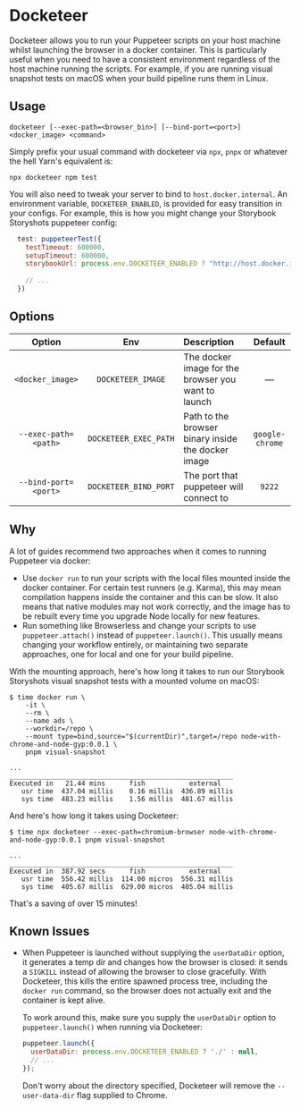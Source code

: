 # Docketeer

Docketeer allows you to run your Puppeteer scripts on your host machine whilst launching the browser
in a docker container. This is particularly useful when you need to have a consistent environment
regardless of the host machine running the scripts. For example, if you are running visual snapshot
tests on macOS when your build pipeline runs them in Linux.

## Usage

```
docketeer [--exec-path=<browser_bin>] [--bind-port=<port>] <docker_image> <command>
```

Simply prefix your usual command with docketeer via `npx`, `pnpx` or whatever the hell Yarn's
equivalent is:

```
npx docketeer npm test
```

You will also need to tweak your server to bind to `host.docker.internal`. An environment variable,
`DOCKETEER_ENABLED`, is provided for easy transition in your configs. For example, this is how you might
change your Storybook Storyshots puppeteer config:

```javascript
  test: puppeteerTest({
    testTimeout: 600000,
    setupTimeout: 600000,
    storybookUrl: process.env.DOCKETEER_ENABLED ? "http://host.docker.internal:9003" : "http://localhost:9003",
    
    // ...
  })
```

## Options

| Option               | Env                   | Description                                         | Default                     |
| :------------------: | :-------------------: | :-------------------------------------------------- | :-----:                     |
| `<docker_image>`     | `DOCKETEER_IMAGE`     | The docker image for the browser you want to launch | —                           |
| `--exec-path=<path>` | `DOCKETEER_EXEC_PATH` | Path to the browser binary inside the docker image  | `google-chrome`             |
| `--bind-port=<port>` | `DOCKETEER_BIND_PORT` | The port that puppeteer will connect to             | `9222`                      |

## Why

A lot of guides recommend two approaches when it comes to running Puppeteer via docker:

 * Use `docker run` to run your scripts with the local files mounted inside the docker container.
   For certain test runners (e.g. Karma), this may mean compilation happens inside the container and
   this can be slow. It also means that native modules may not work correctly, and the image has
   to be rebuilt every time you upgrade Node locally for new features.
 * Run something like Browserless and change your scripts to use `puppeteer.attach()` instead of
   `puppeteer.launch()`. This usually means changing your workflow entirely, or maintaining two
   separate approaches, one for local and one for your build pipeline.

With the mounting approach, here's how long it takes to run our Storybook Storyshots visual snapshot
tests with a mounted volume on macOS:

```
$ time docker run \
	-it \
	--rm \
	--name ads \
	--workdir=/repo \
	--mount type=bind,source="$(currentDir)",target=/repo node-with-chrome-and-node-gyp:0.0.1 \
	pnpm visual-snapshot

...
________________________________________________________
Executed in   21.44 mins      fish           external
   usr time  437.04 millis    0.16 millis  436.89 millis
   sys time  483.23 millis    1.56 millis  481.67 millis

```

And here's how long it takes using Docketeer:
```
$ time npx docketeer --exec-path=chromium-browser node-with-chrome-and-node-gyp:0.0.1 pnpm visual-snapshot

...
________________________________________________________
Executed in  387.92 secs      fish           external
   usr time  556.42 millis  114.00 micros  556.31 millis
   sys time  405.67 millis  629.00 micros  405.04 millis
```

That's a saving of over 15 minutes! 

## Known Issues

* When Puppeteer is launched without supplying the `userDataDir` option, it generates a temp dir and
  changes how the browser is closed: it sends a `SIGKILL` instead of allowing the browser to close
  gracefully. With Docketeer, this kills the entire spawned process tree, including the `docker run`
  command, so the browser does not actually exit and the container is kept alive.

  To work around this, make sure you supply the `userDataDir` option to `puppeteer.launch()` when
  running via Docketeer:

  ```javascript
  puppeteer.launch({
    userDataDir: process.env.DOCKETEER_ENABLED ? './' : null,
    // ...
  });
  ```

  Don't worry about the directory specified, Docketeer will remove the `--user-data-dir` flag
  supplied to Chrome.
